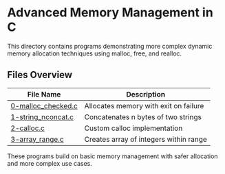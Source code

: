 # Advanced Memory Management in C

This directory contains programs demonstrating more complex dynamic memory allocation techniques using malloc, free, and realloc.

## Files Overview

| File Name | Description |
|-----------|-------------|
| [0-malloc_checked.c](0-malloc_checked.c) | Allocates memory with exit on failure |
| [1-string_nconcat.c](1-string_nconcat.c) | Concatenates n bytes of two strings |
| [2-calloc.c](2-calloc.c) | Custom calloc implementation |
| [3-array_range.c](3-array_range.c) | Creates array of integers within range |


These programs build on basic memory management with safer allocation and more complex use cases.
